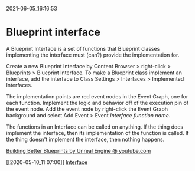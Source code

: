 2021-06-05_16:16:53

# Blueprint interface

A Blueprint Interface is a set of functions that Blueprint classes implementing the interface must (can?) provide the implementation for.

Create a new Blueprint Interface by Content Browser > right-click > Blueprints > Blueprint Interface.
To make a Blueprint class implement an interface, add the interface to Class Settings > Interfaces > Implemented Interfaces.

The implementation points are red event nodes in the Event Graph, one for each function.
Implement the logic and behavior off of the execution pin of the event node.
Add the event node by right-click the Event Graph background and select Add Event > Event *Interface function name*.


The functions in an Interface can be called on anything.
If the thing does implement the interface, then its implementation of the function is called.
If the thing doesn't implement the interface, then nothing happens.

[Building Better Blueprints by Unreal Engine @ youtube.com](https://www.youtube.com/watch?v=WA8ihra87cM)

[[2020-05-10_11:07:00]] [Interface](./Interface.md)  